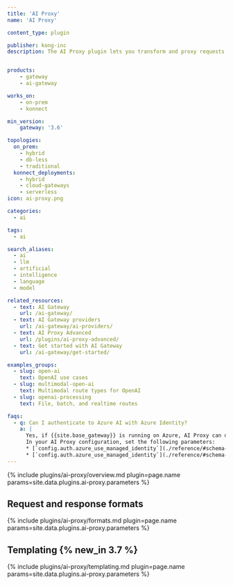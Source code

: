 ```yaml
---
title: 'AI Proxy'
name: 'AI Proxy'

content_type: plugin

publisher: kong-inc
description: The AI Proxy plugin lets you transform and proxy requests to a number of AI providers and models.


products:
    - gateway
    - ai-gateway

works_on:
    - on-prem
    - konnect

min_version:
    gateway: '3.6'

topologies:
  on_prem:
    - hybrid
    - db-less
    - traditional
  konnect_deployments:
    - hybrid
    - cloud-gateways
    - serverless
icon: ai-proxy.png

categories:
  - ai

tags:
  - ai

search_aliases:
  - ai
  - llm
  - artificial
  - intelligence
  - language
  - model

related_resources:
  - text: AI Gateway
    url: /ai-gateway/
  - text: AI Gateway providers
    url: /ai-gateway/ai-providers/
  - text: AI Proxy Advanced
    url: /plugins/ai-proxy-advanced/
  - text: Get started with AI Gateway
    url: /ai-gateway/get-started/

examples_groups:
  - slug: open-ai
    text: OpenAI use cases
  - slug: multimodal-open-ai
    text: Multimodal route types for OpenAI
  - slug: openai-processing
    text: File, batch, and realtime routes

faqs:
  - q: Can I authenticate to Azure AI with Azure Identity?
    a: |
      Yes, if {{site.base_gateway}} is running on Azure, AI Proxy can detect the designated Managed Identity or User-Assigned Identity of that Azure Compute resource, and use it accordingly.
      In your AI Proxy configuration, set the following parameters:
      * [`config.auth.azure_use_managed_identity`](./reference/#schema--config-auth-azure-use-managed-identity) to `true` to use an Azure-Assigned Managed Identity.
      * [`config.auth.azure_use_managed_identity`](./reference/#schema--config-auth-azure-use-managed-identity) to `true` and an [`config.auth.azure_client_id`](./reference/#schema--config-auth-azure-client-id) to use a User-Assigned Identity.
---
```


{% include plugins/ai-proxy/overview.md plugin=page.name params=site.data.plugins.ai-proxy.parameters %}

## Request and response formats
{% include plugins/ai-proxy/formats.md plugin=page.name params=site.data.plugins.ai-proxy.parameters %}

## Templating {% new_in 3.7 %}

{% include plugins/ai-proxy/templating.md plugin=page.name params=site.data.plugins.ai-proxy.parameters %}

